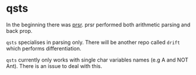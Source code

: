 # qsts

In the beginning there was [prsr](https://github.com/llyr-who/prsr). prsr performed both arithmetic parsing and back prop. 

`qsts` specialises in parsing only. There will be another repo called `drift` which performs differentiation.

`qsts` currently only works with single char variables names (e.g A and NOT Ant). There is an issue to deal with this.
